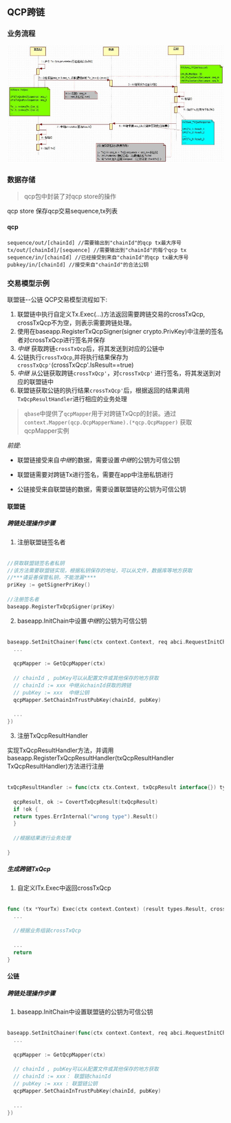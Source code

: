 ## QCP跨链

### 业务流程

![qcp-arth](https://github.com/QOSGroup/static/blob/master/qcp_relay_qos.jpg?raw=true)

### 数据存储

> qcp包中封装了对qcp store的操作

qcp store 保存qcp交易sequence,tx列表

#### qcp

```
sequence/out/[chainId] //需要输出到"chainId"的qcp tx最大序号
tx/out/[chainId]/[sequence] //需要输出到"chainId"的每个qcp tx
sequence/in/[chainId] //已经接受到来自"chainId"的qcp tx最大序号
pubkey/in/[chainId] //接受来自"chainId"的合法公钥

```

### 交易模型示例

联盟链--公链 QCP交易模型流程如下:

1. 联盟链中执行自定义Tx.Exec(...)方法返回需要跨链交易的crossTxQcp, crossTxQcp不为空，则表示需要跨链处理。
2. 使用在baseapp.RegisterTxQcpSigner(signer crypto.PrivKey)中注册的签名者对crossTxQcp进行签名并保存
3. *中继* 获取跨链`crossTxQcp`后，将其发送到对应的公链中
4. 公链执行`crossTxQcp`,并将执行结果保存为`crossTxQcp'`(crossTxQcp'.IsResult==true)
5. *中继* 从公链获取跨链`crossTxQcp'`，对`crossTxQcp'` 进行签名，将其发送到对应的联盟链中
6. 联盟链获取公链的执行结果`crossTxQcp'`后，根据返回的结果调用`TxQcpResultHandler`进行相应的业务处理

> `qbase`中提供了`qcpMapper`用于对跨链TxQcp的封装。通过`context.Mapper(qcp.QcpMapperName).(*qcp.QcpMapper)` 获取qcpMapper实例


*前提*:

* 联盟链接受来自*中继*的数据，需要设置*中继*的公钥为可信公钥

* 联盟链需要对跨链Tx进行签名，需要在app中注册私钥进行

* 公链接受来自联盟链的数据，需要设置联盟链的公钥为可信公钥


#### 联盟链

##### 跨链处理操作步骤

1. 注册联盟链签名者

```go

//获取联盟链签名者私钥
//该方法需要联盟链实现，根据私钥保存的地址，可以从文件，数据库等地方获取
//***请妥善保管私钥，不能泄漏****
priKey := getSignerPriKey()

//注册签名者
baseapp.RegisterTxQcpSigner(priKey)

```

2. baseapp.InitChain中设置*中继*的公钥为可信公钥

```go

baseapp.SetInitChainer(func(ctx context.Context, req abci.RequestInitChain){
  ...

  qcpMapper := GetQcpMapper(ctx)

  // chainId , pubKey可以从配置文件或其他保存的地方获取
  // chainId := xxx 中继从chainId获取的跨链
  // pubKey := xxx  中继公钥
  qcpMapper.SetChainInTrustPubKey(chainId, pubKey)

  ...
})


```

3. 注册TxQcpResultHandler

实现TxQcpResultHandler方法，并调用baseapp.RegisterTxQcpResultHandler(txQcpResultHandler TxQcpResultHandler)方法进行注册


```go

txQcpResultHandler := func(ctx ctx.Context, txQcpResult interface{}) types.Result {

  qcpResult, ok := CovertTxQcpResult(txQcpResult)
  if !ok {
  return types.ErrInternal("wrong type").Result()
  }

  //根据结果进行业务处理

}


```

##### 生成跨链TxQcp

1. 自定义ITx.Exec中返回crossTxQcp

```go

func (tx *YourTx) Exec(ctx context.Context) (result types.Result, crossTxQcp *txs.TxQcp) {
  ...

  //根据业务组装crossTxQcp

  ...
  return
}

```


#### 公链

##### 跨链处理操作步骤

1. baseapp.InitChain中设置联盟链的公钥为可信公钥

```go

baseapp.SetInitChainer(func(ctx context.Context, req abci.RequestInitChain){
  ...

  qcpMapper := GetQcpMapper(ctx)

  // chainId , pubKey可以从配置文件或其他保存的地方获取
  // chainId := xxx： 联盟链chainId
  // pubKey := xxx : 联盟链公钥
  qcpMapper.SetChainInTrustPubKey(chainId, pubKey)

  ...
})


```
